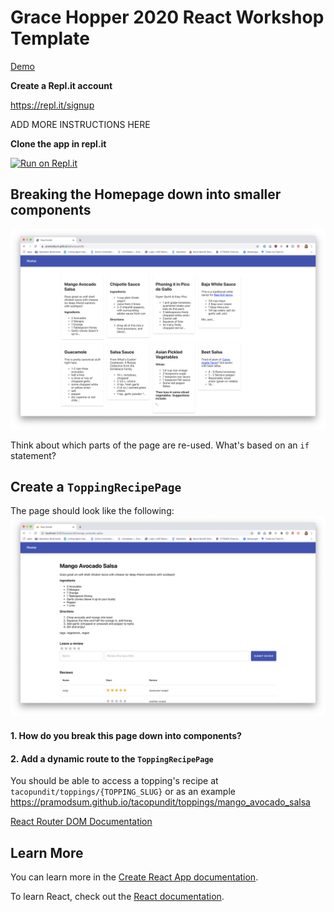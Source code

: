# Grace Hopper 2020 React Workshop Template

[Demo](https://pramodsum.github.io/tacopundit/)

**Create a Repl.it account**

https://repl.it/signup

ADD MORE INSTRUCTIONS HERE

**Clone the app in repl.it**

[![Run on Repl.it](https://repl.it/badge/github/pramodsum/GHC20-React-Template)](https://repl.it/github/pramodsum/GHC20-React-Template)

## Breaking the Homepage down into smaller components

![Homepage](https://github.com/pramodsum/GHC20-React-Template/blob/master/images/Screen%20Shot%202020-03-19%20at%202.16.17%20PM.png?raw=true)

Think about which parts of the page are re-used. What's based on an `if` statement? 


## Create a `ToppingRecipePage`

The page should look like the following: 
![Topping Recipe Page Screenshot](https://github.com/pramodsum/GHC20-React-Template/blob/master/images/Screen%20Shot%202020-03-23%20at%206.16.08%20PM.png?raw=true)


#### 1. How do you break this page down into components?


#### 2. Add a dynamic route to the `ToppingRecipePage`

You should be able to access a topping's recipe at `tacopundit/toppings/{TOPPING_SLUG}` or as an example https://pramodsum.github.io/tacopundit/toppings/mango_avocado_salsa

[React Router DOM Documentation](https://reacttraining.com/react-router/web/guides/primary-components)




## Learn More

You can learn more in the [Create React App documentation](https://facebook.github.io/create-react-app/docs/getting-started).

To learn React, check out the [React documentation](https://reactjs.org/).
